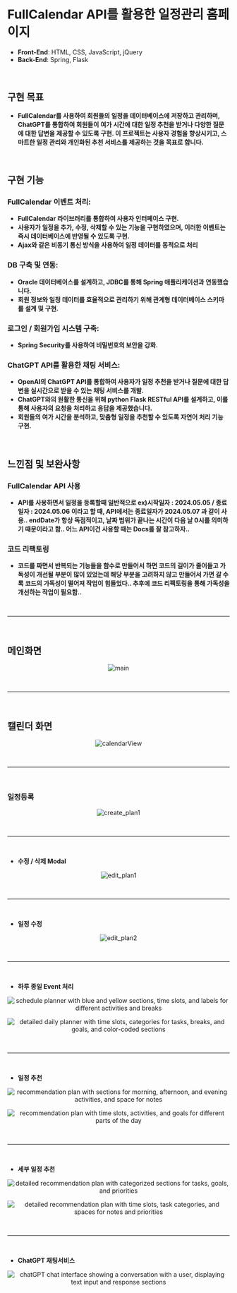 # FullCalendar API를 활용한 일정관리 홈페이지

- **Front-End**: HTML, CSS, JavaScript, jQuery
- **Back-End**: Spring, Flask

<br>

## 구현 목표
 - **FullCalendar를 사용하여 회원들의 일정을 데이터베이스에 저장하고 관리하며, ChatGPT를 통합하여 회원들이 여가 시간에 대한 일정 추천을 받거나 다양한 질문에 대한 답변을 제공할 수 있도록 구현. 이 프로젝트는 사용자 경험을 향상시키고, 스마트한 일정 관리와 개인화된 추천 서비스를 제공하는 것을 목표로 합니다.**

<br>

## 구현 기능
### FullCalendar 이벤트 처리:
 - **FullCalendar 라이브러리를 통합하여 사용자 인터페이스 구현.**
 - **사용자가 일정을 추가, 수정, 삭제할 수 있는 기능을 구현하였으며, 이러한 이벤트는 즉시 데이터베이스에 반영될 수 있도록 구현.**
 - **Ajax와 같은 비동기 통신 방식을 사용하여 일정 데이터를 동적으로 처리**
### DB 구축 및 연동:
 - **Oracle 데이터베이스를 설계하고, JDBC를 통해 Spring 애플리케이션과 연동했습니다.**
  - **회원 정보와 일정 데이터를 효율적으로 관리하기 위해 관계형 데이터베이스 스키마를 설계 및 구현.**

### 로그인 / 회원가입 시스템 구축:
 - **Spring Security를 사용하여 비밀번호의 보안을 강화.**
### ChatGPT API를 활용한 채팅 서비스:
 - **OpenAI의 ChatGPT API를 통합하여 사용자가 일정 추천을 받거나 질문에 대한 답변을 실시간으로 받을 수 있는 채팅 서비스를 개발.**
 - **ChatGPT와의 원활한 통신을 위해 python Flask RESTful API를 설계하고, 이를 통해 사용자의 요청을 처리하고 응답을 제공했습니다.**
 - **회원들의 여가 시간을 분석하고, 맞춤형 일정을 추천할 수 있도록 자연어 처리 기능 구현.**

<br>

## 느낀점 및 보완사항
### FullCalendar API 사용
- **API를 사용하면서 일정을 등록할때 일반적으로 ex)시작일자 : 2024.05.05 / 종료일자 : 2024.05.06 이라고 할 때, API에서는 종료일자가 2024.05.07 과 같이 사용.. endDate가 항상 독점적이고, 날짜 범위가 끝나는 시간이 다음 날 0시를 의미하기 때문이라고 함.. 어느 API이건 사용할 때는 Docs를 잘 참고하자..**

### 코드 리팩토링
- **코드를 짜면서 반복되는 기능들을 함수로 만들어서 하면 코드의 길이가 줄어들고 가독성이 개선될 부분이 많이 있었는데 해당 부분을 고려하지 않고 만들어서 가면 갈 수록 코드의 가독성이 떨어져 작업이 힘들었다.. 추후에 코드 리팩토링을 통해 가독성을 개선하는 작업이 필요함..**

    

<br>
<hr>
<br>    
   
## 메인화면
<p align="center">
  <img src="https://github.com/Kbigstar/2024_Spring_Project/assets/93638178/1cd77ab0-2802-4a30-a210-6723af843cef" alt="main">
</p>
<br>
<hr>
<br>

## 캘린더 화면
<p align="center">
  <img src="https://github.com/Kbigstar/2024_Spring_Project/assets/93638178/4aefeb08-98a7-4ec7-a9c9-4ad4559a860b" alt="calendarView">
</p>
<br>
<hr>
<br>

### 일정등록
<p align="center">
  <img src="https://github.com/Kbigstar/2024_Spring_Project/assets/93638178/560f709c-1d2d-4d7d-b1bd-9092b52b5e64" alt="create_plan1">
</p>
<br>
<hr>
<br>

- **수정 / 삭제 Modal** 
<p align="center">
  <img src="https://github.com/Kbigstar/2024_Spring_Project/assets/93638178/6bbda281-69ff-4ee7-9775-93873e93cef5" alt="edit_plan1">
</p>
<br>
<hr>
<br>

- **일정 수정** 
<p align="center">
  <img src="https://github.com/Kbigstar/2024_Spring_Project/assets/93638178/409dae46-6b6a-4c70-861d-53971d3739d9" alt="edit_plan2">
</p>
<br>
<hr>
<br>

- **하루 종일 Event 처리**
<p align="center">
  <img src="https://github.com/Kbigstar/2024_Spring_Project/assets/93638178/c38e2008-3088-4d21-b245-def51c5aaaf2" alt="schedule planner with blue and yellow sections, time slots, and labels for different activities and breaks">
</p>
<p align="center">
  <img src="https://github.com/Kbigstar/2024_Spring_Project/assets/93638178/32ced0cc-1447-47c4-8cdb-dcb9210f81bc" alt="detailed daily planner with time slots, categories for tasks, breaks, and goals, and color-coded sections">
</p>
<br>
<hr>
<br>

- **일정 추천**
<p align="center">
  <img src="https://github.com/Kbigstar/2024_Spring_Project/assets/93638178/7c912795-cf3e-4527-9b52-dd3c9d381bf8" alt="recommendation plan with sections for morning, afternoon, and evening activities, and space for notes">
</p>

<p align="center">
  <img src="https://github.com/Kbigstar/2024_Spring_Project/assets/93638178/1547aca3-63e9-4bd6-b94d-f18bd42012b0" alt="recommendation plan with time slots, activities, and goals for different parts of the day">
</p>
<br>
<hr>
<br>

- **세부 일정 추천**
<p align="center">
  <img src="https://github.com/Kbigstar/2024_Spring_Project/assets/93638178/8a3d30fc-5313-4ed8-9f2b-52cad1b943cc" alt="detailed recommendation plan with categorized sections for tasks, goals, and priorities">
</p>

<p align="center">
  <img src="https://github.com/Kbigstar/2024_Spring_Project/assets/93638178/f3379140-4d78-46b2-88d1-8cdfd1689e05" alt="detailed recommendation plan with time slots, task categories, and spaces for notes and priorities">
</p>
<br>
<hr>
<br>


- **ChatGPT 채팅서비스**
<p align="center">
  <img src="https://github.com/Kbigstar/2024_Spring_Project/assets/93638178/1ebeff55-96b7-4354-8026-447be87d27e2" alt="chatGPT chat interface showing a conversation with a user, displaying text input and response sections">
</p>

